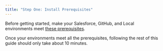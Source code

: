 ```yaml
---
title: "Step One: Install Prerequisites"
---
```


Before getting started, make your Salesforce, GitHub, and Local environments meet [these prerequisites](/start/prereqs).

Once your environments meet all the prerequisites, following the rest of this guide should only take about 10 minutes.